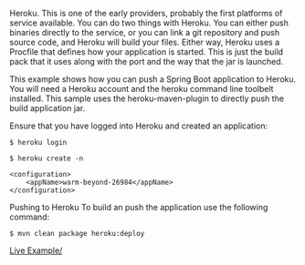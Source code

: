 Heroku. This is one of the early providers, probably the first platforms of service available. 
You can do two things with Heroku. You can either push binaries directly to the service, 
or you can link a git repository and push source code, and Heroku will build your files. 
Either way, Heroku uses a Procfile that defines how your application is started. 
This is just the build pack that it uses along with the port and the way that the jar is launched.

This example shows how you can push a Spring Boot application to Heroku. 
You will need a Heroku account and the heroku command line toolbelt installed.
This sample uses the heroku-maven-plugin to directly push the build application jar.

Ensure that you have logged into Heroku and created an application:

`$ heroku login`

`$ heroku create -n`

    <configuration>
        <appName>warm-beyond-26984</appName>
    </configuration>

Pushing to Heroku
To build an push the application use the following command:

`$ mvn clean package heroku:deploy`

[Live Example/](https://warm-beyond-26984.herokuapp.com/)